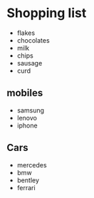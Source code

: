 # Shopping list

- flakes
- chocolates
- milk
- chips
- sausage
- curd

## mobiles
- samsung
- lenovo
- iphone
## Cars
- mercedes
- bmw
- bentley
- ferrari
